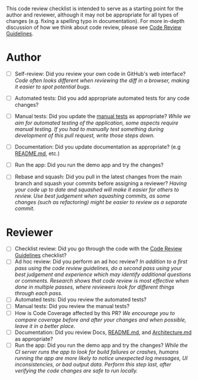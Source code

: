 This code review checklist is intended to serve as a starting point for the author and reviewer, although it may not be appropriate for all types of changes (e.g. fixing a spelling typo in documentation).  For more in-depth discussion of how we think about code review, please see [Code Review Guidelines](../blob/main/docs/CODE_REVIEW_GUIDELINES.md).

# Author
<!-- NOTE: Do not modify these when initially opening the pull request.  This is a checklist template that you tick off AFTER the pull request is created. -->
- [ ] Self-review: Did you review your own code in GitHub's web interface? _Code often looks different when reviewing the diff in a browser, making it easier to spot potential bugs._
- [ ] Automated tests: Did you add appropriate automated tests for any code changes?
- [ ] Manual tests: Did you update the [manual tests](../blob/main/docs/tests) as appropriate? _While we aim for automated testing of the application, some aspects require manual testing. If you had to manually test something during development of this pull request, write those steps down._
- [ ] Documentation: Did you update documentation as appropriate? (e.g [README.md](../blob/main/README.md), etc.)
- [ ] Run the app: Did you run the demo app and try the changes?
- [ ] Rebase and squash: Did you pull in the latest changes from the main branch and squash your commits before assigning a reviewer? _Having your code up to date and squashed will make it easier for others to review. Use best judgement when squashing commits, as some changes (such as refactoring) might be easier to review as a separate commit._


# Reviewer

- [ ] Checklist review: Did you go through the code with the [Code Review Guidelines](../blob/main/CODE_REVIEW_GUIDELINES.md) checklist?
- [ ] Ad hoc review: Did you perform an ad hoc review?  _In addition to a first pass using the code review guidelines, do a second pass using your best judgement and experience which may identify additional questions or comments. Research shows that code review is most effective when done in multiple passes, where reviewers look for different things through each pass._
- [ ] Automated tests: Did you review the automated tests?
- [ ] Manual tests: Did you review the manual tests?
- [ ] How is Code Coverage affected by this PR? _We encourage you to compare coverage before and after your changes and when possible, leave it in a better place._
- [ ] Documentation: Did you review Docs, [README.md](../blob/main/README.md), and [Architecture.md](../blob/main/docs/Architecture.md) as appropriate?
- [ ] Run the app: Did you run the demo app and try the changes? _While the CI server runs the app to look for build failures or crashes, humans running the app are more likely to notice unexpected log messages, UI inconsistencies, or bad output data. Perform this step last, after verifying the code changes are safe to run locally._